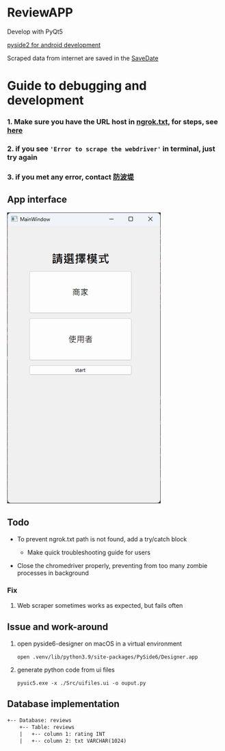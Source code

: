 # ReviewAPP

Develop with PyQt5

[pyside2 for android development](https://stackoverflow.com/questions/70907303/pyside2-for-android-development)

Scraped data from internet are saved in the [SaveDate](./SaveData/)

# Guide to debugging and development
### 1. Make sure you have the URL host in [ngrok.txt](./ngrok.txt), for steps, see [here](./guide%20to%20test%20CloudSQL.md#set_ngrok_host)
### 2. if you see ```'Error to scrape the webdriver'``` in terminal, just try again
### 3. if you met any error, contact [防波堤](mailto:41043152@gm.nfu.edu.tw)


## App interface
![sample image](./Images/UI_page1.png)

## Todo

* To prevent ngrok.txt path is not found, add a try/catch block
    - Make quick troubleshooting guide for users

* Close the chromedriver properly, preventing from too many zombie processes in background

### Fix
1. Web scraper sometimes works as expected, but fails often


## Issue and work-around

1. open pyside6-designer on macOS in a virtual environment
    ```
    open .venv/lib/python3.9/site-packages/PySide6/Designer.app 
    ```

2. generate python code from ui files
    ```
    pyuic5.exe -x ./Src/uifiles.ui -o ouput.py
    ```
## Database implementation

```
+-- Database: reviews
    +-- Table: reviews
    |   +-- column 1: rating INT
    |   +-- column 2: txt VARCHAR(1024)
```